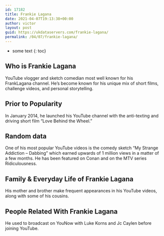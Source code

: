```yaml
---
id: 17182
title: Frankie Lagana
date: 2021-04-07T19:13:38+00:00
author: victor
layout: post
guid: https://ukdataservers.com/frankie-lagana/
permalink: /04/07/frankie-lagana/
---
```


* some text
{: toc}


## Who is Frankie Lagana



YouTube vlogger and sketch comedian most well known for his FrankLagana channel. He&#8217;s become known for his unique mix of short films, challenge videos, and personal storytelling.

                
                
                
## Prior to Popularity



In January 2014, he launched his YouTube channel with the anti-texting and driving short film &#8220;Love Behind the Wheel.&#8221;

                
                
                
## Random data



One of his most popular YouTube videos is the comedy sketch &#8220;My Strange Addiction &#8211; Dabbing&#8221; which earned upwards of 1 million views in a matter of a few months. He has been featured on Conan and on the MTV series Ridiculousness.

                
                
                
## Family & Everyday Life of Frankie Lagana



His mother and brother make frequent appearances in his YouTube videos, along with some of his cousins.

                
                
                
## People Related With Frankie Lagana



He used to broadcast on YouNow with Luke Korns and Jc Caylen before joining YouTube.

                
              
            
          
          
          